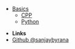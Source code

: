 
<!-- * [Home](/)
* [Introduction](/introduction.md)
* [Getting Started](/getting-started.md)
* Guides
  * [Guide 1](/guides/guide1.md)
  * [Guide 2](/guides/guide2.md)
* [API Reference](/api/README.md)
  * [Module 1](/api/module1.md)
  * [Module 2](/api/module2.md)
* [FAQ](/faq.md) -->



* [Basics](README.md) 
  * [CPP](./markdown/CPP/CPP_README.md)
  * [Python](./markdown/Python/Python_README.md "Python Basics")
  
- **Links**
- [Github @sanjaybyrana](https://github.com/Sanjay0302/)
